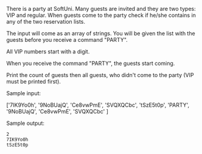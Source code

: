 There is a party at SoftUni. Many guests are invited and they are two types: VIP and regular. When guests come to
the party check if he/she contains in any of the two reservation lists.

The input will come as an array of strings. You will be given the list with the guests before you receive a command
"PARTY".

All VIP numbers start with a digit.

When you receive the command "PARTY", the guests start coming.

Print the count of guests then all guests, who didn't come to the party (VIP must be printed first).


Sample input:

['7IK9Yo0h',
'9NoBUajQ',
'Ce8vwPmE',
'SVQXQCbc',
'tSzE5t0p',
'PARTY',
'9NoBUajQ',
'Ce8vwPmE',
'SVQXQCbc'
]

Sample output:

    2
    7IK9Yo0h
    tSzE5t0p
